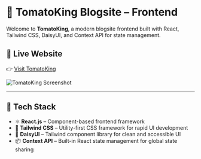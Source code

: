 # 🍅 TomatoKing Blogsite – Frontend

Welcome to **TomatoKing**, a modern blogsite frontend built with React, Tailwind CSS, DaisyUI, and Context API for state management.

## 🔗 Live Website

👉 [Visit TomatoKing](https://tomato-king.vercel.app/)

![TomatoKing Screenshot]([https://i.ibb.co/fdNq6y4C](https://i.ibb.co/m5ybZ26H/home-Screenshot.png))

---

## 🚀 Tech Stack

- ⚛️ **React.js** – Component-based frontend framework  
- 💨 **Tailwind CSS** – Utility-first CSS framework for rapid UI development  
- 🌼 **DaisyUI** – Tailwind component library for clean and accessible UI  
- 📦 **Context API** – Built-in React state management for global state sharing  

